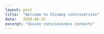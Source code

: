 ```yaml
---
layout: post
title:  "Welcome to Chinmoy controversies"
date:   2020-06-25
excerpt: "divine consciousness connects"
---
```

